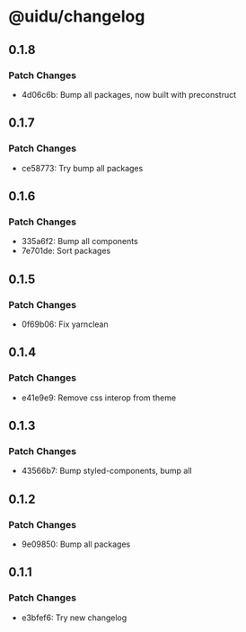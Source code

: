 # @uidu/changelog

## 0.1.8

### Patch Changes

- 4d06c6b: Bump all packages, now built with preconstruct

## 0.1.7

### Patch Changes

- ce58773: Try bump all packages

## 0.1.6

### Patch Changes

- 335a6f2: Bump all components
- 7e701de: Sort packages

## 0.1.5

### Patch Changes

- 0f69b06: Fix yarnclean

## 0.1.4

### Patch Changes

- e41e9e9: Remove css interop from theme

## 0.1.3

### Patch Changes

- 43566b7: Bump styled-components, bump all

## 0.1.2

### Patch Changes

- 9e09850: Bump all packages

## 0.1.1

### Patch Changes

- e3bfef6: Try new changelog
